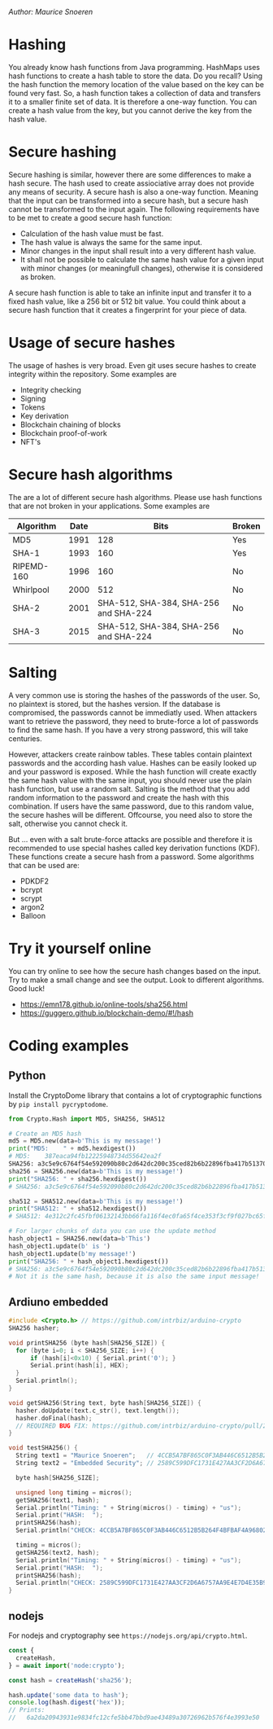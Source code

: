 _Author: Maurice Snoeren_

# Hashing
You already know hash functions from Java programming. HashMaps uses hash functions to create a hash table to store the data. Do you recall? Using the hash function the memory location of the value based on the key can be found very fast. So, a hash function takes a collection of data and transfers it to a smaller finite set of data. It is therefore a one-way function. You can create a hash value from the key, but you cannot derive the key from the hash value.

# Secure hashing
Secure hashing is similar, however there are some differences to make a hash secure. The hash used to create assiociative array does not provide any means of security. A secure hash is also a one-way function. Meaning that the input can be transformed into a secure hash, but a secure hash cannot be transformed to the input again. The following requirements have to be met to create a good secure hash function:
- Calculation of the hash value must be fast.
- The hash value is always the same for the same input.
- Minor changes in the input shall result into a very different hash value.
- It shall not be possible to calculate the same hash value for a given input with minor changes (or meaningfull changes), otherwise it is considered as broken.

A secure hash function is able to take an infinite input and transfer it to a fixed hash value, like a 256 bit or 512 bit value. You could think about a secure hash function that it creates a fingerprint for your piece of data.

# Usage of secure hashes
The usage of hashes is very broad. Even git uses secure hashes to create integrity within the repository. Some examples are
- Integrity checking
- Signing
- Tokens
- Key derivation
- Blockchain chaining of blocks
- Blockchain proof-of-work
- NFT's

# Secure hash algorithms
The are a lot of different secure hash algorithms. Please use hash functions that are not broken in your applications. Some examples are

|Algorithm|Date|Bits|Broken|
|---|---|---|---|
|MD5|1991|128|Yes|
|SHA-1|1993|160|Yes|
|RIPEMD-160|1996|160|No|
|Whirlpool|2000|512|No|
|SHA-2|2001|SHA-512, SHA-384, SHA-256 and SHA-224|No|
|SHA-3|2015|SHA-512, SHA-384, SHA-256 and SHA-224|No|

# Salting
A very common use is storing the hashes of the passwords of the user. So, no plaintext is stored, but the hashes version. If the database is compromised, the passwords cannot be immediatly used. When attackers want to retrieve the password, they need to brute-force a lot of passwords to find the same hash. If you have a very strong password, this will take centuries.

However, attackers create rainbow tables. These tables contain plaintext passwords and the according hash value. Hashes can be easily looked up and your password is exposed. While the hash function will create exactly the same hash value with the same input, you should never use the plain hash function, but use a random salt. Salting is the method that you add random information to the password and create the hash with this combination. If users have the same password, due to this random value, the secure hashes will be different. Offcourse, you need also to store the salt, otherwise you cannot check it.

But ... even with a salt brute-force attacks are possible and therefore it is recommended to use special hashes called key derivation functions (KDF). These functions create a secure hash from a password. Some algorithms that can be used are:
- PDKDF2
- bcrypt
- scrypt
- argon2
- Balloon

# Try it yourself online
You can try online to see how the secure hash changes based on the input. Try to make a small change and see the output. Look to different algorithms. Good luck!
- https://emn178.github.io/online-tools/sha256.html
- https://guggero.github.io/blockchain-demo/#!/hash

# Coding examples
## Python
Install the CryptoDome library that contains a lot of cryptographic functions by ```pip install pycryptodome```.

```python
from Crypto.Hash import MD5, SHA256, SHA512

# Create an MD5 hash
md5 = MD5.new(data=b'This is my message!')
print("MD5:    " + md5.hexdigest())
# MD5:    387eaca94fb12225948734d55642ea2f
SHA256: a3c5e9c6764f54e592090b80c2d642dc200c35ced82b6b22896fba417b51370d
sha256 = SHA256.new(data=b'This is my message!')
print("SHA256: " + sha256.hexdigest())
# SHA256: a3c5e9c6764f54e592090b80c2d642dc200c35ced82b6b22896fba417b51370d

sha512 = SHA512.new(data=b'This is my message!')
print("SHA512: " + sha512.hexdigest())
# SHA512: 4e312c2fc45fbf06132143bb66fa116f4ec0fa65f4ce353f3cf9f027bc65ff50bceab5e9588c522e1ddf67853204d6115c9095f7ab654d9f66db7b8db91213f5

# For larger chunks of data you can use the update method
hash_object1 = SHA256.new(data=b'This')
hash_object1.update(b' is ')
hash_object1.update(b'my message!')
print("SHA256: " + hash_object1.hexdigest())
# SHA256: a3c5e9c6764f54e592090b80c2d642dc200c35ced82b6b22896fba417b51370d
# Not it is the same hash, because it is also the same input message!
```

## Ardiuno embedded
```c
#include <Crypto.h> // https://github.com/intrbiz/arduino-crypto
SHA256 hasher;

void printSHA256 (byte hash[SHA256_SIZE]) {
  for (byte i=0; i < SHA256_SIZE; i++) {
      if (hash[i]<0x10) { Serial.print('0'); }
      Serial.print(hash[i], HEX);
  }
  Serial.println();
}

void getSHA256(String text, byte hash[SHA256_SIZE]) {
  hasher.doUpdate(text.c_str(), text.length());  
  hasher.doFinal(hash);
  // REQUIRED BUG FIX: https://github.com/intrbiz/arduino-crypto/pull/28
}

void testSHA256() {
  String text1 = "Maurice Snoeren";   // 4CCB5A7BF865C0F3AB446C6512B5B264F4BFBAF4A96802C36D41C69F51BF7057
  String text2 = "Embedded Security"; // 2589C599DFC1731E427AA3CF2D6A6757AA9E4E7D4E35B97DEB0D6E2799DC8814

  byte hash[SHA256_SIZE];

  unsigned long timing = micros();
  getSHA256(text1, hash);
  Serial.println("Timing: " + String(micros() - timing) + "us");
  Serial.print("HASH:  ");
  printSHA256(hash);
  Serial.println("CHECK: 4CCB5A7BF865C0F3AB446C6512B5B264F4BFBAF4A96802C36D41C69F51BF7057");

  timing = micros();
  getSHA256(text2, hash);
  Serial.println("Timing: " + String(micros() - timing) + "us");
  Serial.print("HASH:  ");
  printSHA256(hash);
  Serial.println("CHECK: 2589C599DFC1731E427AA3CF2D6A6757AA9E4E7D4E35B97DEB0D6E2799DC8814");
}
```

## nodejs
For nodejs and cryptography see ```https://nodejs.org/api/crypto.html```.
```javascript
const {
  createHash,
} = await import('node:crypto');

const hash = createHash('sha256');

hash.update('some data to hash');
console.log(hash.digest('hex'));
// Prints:
//   6a2da20943931e9834fc12cfe5bb47bbd9ae43489a30726962b576f4e3993e50
```